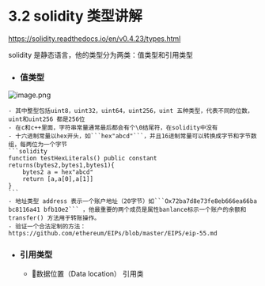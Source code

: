 # 3.2 solidity 类型讲解

https://solidity.readthedocs.io/en/v0.4.23/types.html

solidity 是静态语言，他的类型分为两类：值类型和引用类型

- ### 值类型
![image.png](https://upload-images.jianshu.io/upload_images/7220971-f4c0b6b93b5797f1.png?imageMogr2/auto-orient/strip%7CimageView2/2/w/1240)

    - 其中整型包括uint8，uint32，uint64，uint256，uint 五种类型，代表不同的位数，uint和uint256 都是256位
    - 在c和c++里面，字符串常量通常最后都会有个\0结尾符，在solidity中没有
    - 十六进制常量以hex开头，如```hex"abcd"```，并且16进制常量可以转换成字节和字节数组，每两位为一个字节
    ```solidity
    function testHexLiterals() public constant returns(bytes2,bytes1,bytes1){
        bytes2 a = hex"abcd"
        return [a,a[0],a[1]]
    }
    ```
    - 地址类型 address 表示一个账户地址（20字节）如```Ox72ba7d8e73fe8eb666ea66ba bc8116a41 bfb1Oe2``` ，他最重要的两个成员是属性banlance标示一个账户的余额和transfer() 方法用于转账操作。
    - 验证一个合法定制的方法：https://github.com/ethereum/EIPs/blob/master/EIPS/eip-55.md
    
    
- ### 引用类型
    - 数据位置（Data location）
        引用类
